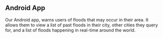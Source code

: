 ## Android App

Our Android app, warns users of floods that may occur in their area.
It allows them to view a list of past floods in their city, other cities they query for, and a list of floods happening in real-time around the world.
